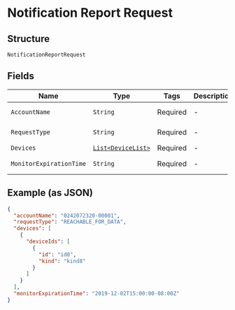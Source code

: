 
# Notification Report Request

## Structure

`NotificationReportRequest`

## Fields

| Name | Type | Tags | Description | Getter | Setter |
|  --- | --- | --- | --- | --- | --- |
| `AccountName` | `String` | Required | - | String getAccountName() | setAccountName(String accountName) |
| `RequestType` | `String` | Required | - | String getRequestType() | setRequestType(String requestType) |
| `Devices` | [`List<DeviceList>`](../../doc/models/device-list.md) | Required | - | List<DeviceList> getDevices() | setDevices(List<DeviceList> devices) |
| `MonitorExpirationTime` | `String` | Required | - | String getMonitorExpirationTime() | setMonitorExpirationTime(String monitorExpirationTime) |

## Example (as JSON)

```json
{
  "accountName": "0242072320-00001",
  "requestType": "REACHABLE_FOR_DATA",
  "devices": [
    {
      "deviceIds": [
        {
          "id": "id0",
          "kind": "kind8"
        }
      ]
    }
  ],
  "monitorExpirationTime": "2019-12-02T15:00:00-08:00Z"
}
```

